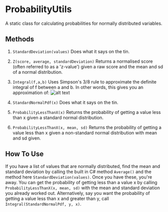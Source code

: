 ProbabilityUtils
================

A static class for calculating probabilities for normally distributed variables.

## Methods

1. `StandardDeviation(values)`
Does what it says on the tin.

2. `Z(score, average, standardDeviation)`
Returns a normalised score (often referred to as a 'z-value') given a raw score and the mean and sd of a normal distribution.

3. `Integral(f,a,b)`
Uses Simpson's 3/8 rule to approximate the definite integral of f between a and b. In other words, this gives you an approximation of:  ![alt text](http://upload.wikimedia.org/math/d/5/4/d54d833d0f27fcb72ae83e80d006f571.png "Definite integral betweem a and b")

4. `StandardNormalPdf(x)`
Does what it says on the tin.

5. `ProbabilityLessThanX(x)`
Returns the probability of getting a value less than x given a standard normal distribution.

5. `ProbabilityLessThanX(x, mean, sd)`
Returns the probability of getting a value less than x given a non-standard normal distribution with mean and sd given.

## How To Use

If you have a list of values that are normally distributed, find the mean and standard deviation by calling the built in C# method `Average()` and the method here `StandardDeviation(values)`. Once you have these, you're away. You can get the probability of getting less than a value x by calling `ProbabilityLessThanX(x, mean, sd)` with the mean and standard deviation you already worked out. Alternatively, say you want the probability of getting a value less than x and greater than y, call `Integral(StandardNormalPdf, y, x)`.
